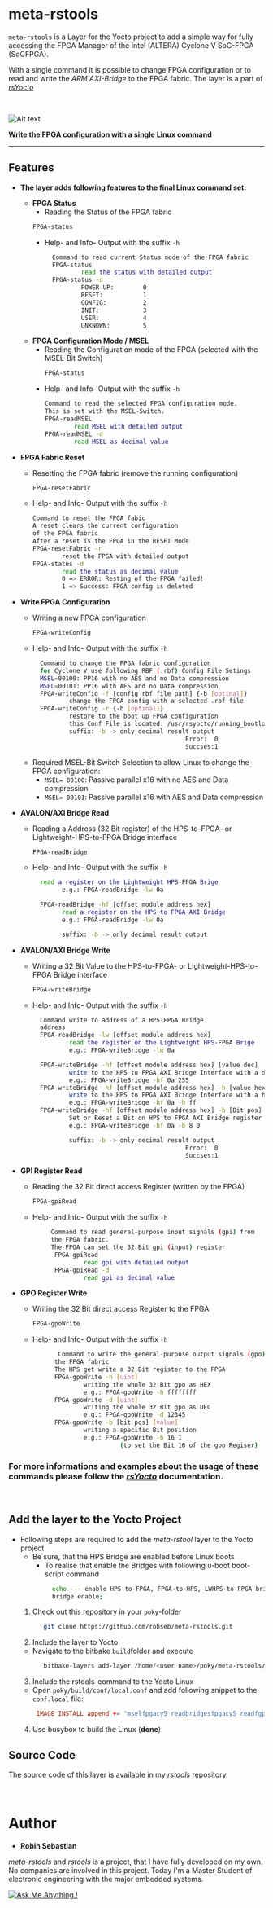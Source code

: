 # meta-rstools

`meta-rstools` is a Layer for the Yocto project to add a simple way for fully accessing the FPGA Manager of the Intel (ALTERA) Cyclone V SoC-FPGA (SoCFPGA).

With a single command it is possible to change FPGA configuration or to read and write the *ARM AXI-Bridge* to the FPGA fabric. 
The layer is a part of [*rsYocto*](https://github.com/robseb/rsyocto)

<br>

![Alt text](FPGAConfigurationAction.gif?raw=true "Write FPGA Configuration")

**Write the FPGA configuration with a single Linux command** 

___
## Features 

* **The layer adds following features to the final Linux command set:**
  *  **FPGA Status**
      * Reading the Status of the FPGA fabric 
      ````bash
      FPGA-status 
      ````
      * Help- and Info- Output with the suffix `-h` 
        ````bash
          Command to read current Status mode of the FPGA fabric
          FPGA-status
                  read the status with detailed output
          FPGA-status -d
                  POWER UP:        0
                  RESET:           1
                  CONFIG:          2
                  INIT:            3
                  USER:            4
                  UNKNOWN:         5
        ````
  * **FPGA Configuration Mode / MSEL** 
    * Reading the Configuration mode of the FPGA (selected with the MSEL-Bit Switch)
        ````bash
        FPGA-status
        ````
     * Help- and Info- Output with the suffix `-h`  
          ````bash
          Command to read the selected FPGA configuration mode.
          This is set with the MSEL-Switch.
          FPGA-readMSEL
                  read MSEL with detailed output
          FPGA-readMSEL -d
                  read MSEL as decimal value
          ````
 * **FPGA Fabric Reset** 
    * Resetting the FPGA fabric (remove the running configuration)
        ````bash
        FPGA-resetFabric
        ````
     * Help- and Info- Output with the suffix `-h`  
          ````bash
          Command to reset the FPGA fabic
          A reset clears the current configuration
          of the FPGA fabric
          After a reset is the FPGA in the RESET Mode
          FPGA-resetFabric -r
                  reset the FPGA with detailed output
          FPGA-status -d
                  read the status as decimal value
                  0 => ERROR: Resting of the FPGA failed!
                  1 => Success: FPGA config is deleted
          ````
  * **Write FPGA Configuration** 
    * Writing a new FPGA configuration
        ````bash
        FPGA-writeConfig
        ````
     * Help- and Info- Output with the suffix `-h`  
          ````bash
            Command to change the FPGA fabric configuration
            for Cyclone V use following RBF (.rbf) Config File Setings
            MSEL=00100: PP16 with no AES and no Data compression
            MSEL=00101: PP16 with AES and no Data compression
            FPGA-writeConfig -f [config rbf file path] {-b [optinal]}
                    change the FPGA config with a selected .rbf file
            FPGA-writeConfig -r {-b [optinal]}
                    restore to the boot up FPGA configuration
                    this Conf File is located: /usr/rsyocto/running_bootloader_fpgaconfig.rbf
                    suffix: -b -> only decimal result output
                                                    Error:  0
                                                    Succses:1
          ````
      * Required MSEL-Bit Switch Selection to allow Linux to change the FPGA configuration:
        * `MSEL= 00100`: Passive parallel x16 with no AES and Data compression
        * `MSEL= 00101`: Passive parallel x16  with AES and Data compression

 * **AVALON/AXI Bridge Read** 
    * Reading a Address (32 Bit register) of the HPS-to-FPGA- or Lightweight-HPS-to-FPGA Bridge interface
        ````bash
        FPGA-readBridge
        ````
     * Help- and Info- Output with the suffix `-h`  
        ````bash
          read a register on the Lightweight HPS-FPGA Brige
                e.g.: FPGA-readBridge -lw 0a

          FPGA-readBridge -hf [offset module address hex]
                read a register on the HPS to FPGA AXI Bridge
                e.g.: FPGA-readBridge -lw 0a

                suffix: -b -> only decimal result output
         ````
* **AVALON/AXI Bridge Write** 
    * Writing a 32 Bit Value to the HPS-to-FPGA- or Lightweight-HPS-to-FPGA Bridge interface
        ````bash
        FPGA-writeBridge
        ````
     * Help- and Info- Output with the suffix `-h`  
        ````bash
          Command write to address of a HPS-FPGA Bridge
          address
          FPGA-readBridge -lw [offset module address hex]
                  read the register on the Lightweight HPS-FPGA Brige
                  e.g.: FPGA-writeBridge -lw 0a

          FPGA-writeBridge -hf [offset module address hex] [value dec]
                  write to the HPS to FPGA AXI Bridge Interface with a dec values
                  e.g.: FPGA-writeBridge -hf 0a 255
          FPGA-writeBridge -hf [offset module address hex] -h [value hex]
                  write to the HPS to FPGA AXI Bridge Interface with a hex values
                  e.g.: FPGA-writeBridge -hf 0a -h ff
          FPGA-writeBridge -hf [offset module address hex] -b [Bit pos] [value]
                  Set or Reset a Bit on HPS to FPGA AXI Bridge register
                  e.g.: FPGA-writeBridge -hf 0a -b 8 0

                  suffix: -b -> only decimal result output
                                                  Error:  0
                                                  Succses:1
         ````
* **GPI Register Read** 
    * Reading the 32 Bit direct access Register (written by the FPGA)
        ````bash
        FPGA-gpiRead
        ````
     * Help- and Info- Output with the suffix `-h`  
        ````bash
             Command to read general-purpose input signals (gpi) from
             the FPGA fabric.
             The FPGA can set the 32 Bit gpi (input) register
              FPGA-gpiRead
                      read gpi with detailed output
              FPGA-gpiRead -d
                      read gpi as decimal value
         ````
* **GPO Register Write** 
    * Writing the 32 Bit direct access Register to the FPGA
        ````bash
        FPGA-gpoWrite
        ````
     * Help- and Info- Output with the suffix `-h`  
        ````bash
               Command to write the general-purpose output signals (gpo) to
              the FPGA fabric
              The HPS get write a 32 Bit register to the FPGA
              FPGA-gpoWrite -h [uint]
                      writing the whole 32 Bit gpo as HEX
                      e.g.: FPGA-gpoWrite -h ffffffff
              FPGA-gpoWrite -d [uint]
                      writing the whole 32 Bit gpo as DEC
                      e.g.: FPGA-gpoWrite -d 12345
              FPGA-gpoWrite -b [bit pos] [value]
                      writing a specific Bit position
                      e.g.: FPGA-gpoWrite -b 16 1
                                (to set the Bit 16 of the gpo Regiser)
         ````
 ### For more informations and examples about the usage of these commands please follow the [*rsYocto*](https://github.com/robseb/rsyocto) documentation. 
 <br>
         
## Add the layer to the Yocto Project   
* Following steps are required to add the *meta-rstool* layer to the Yocto project
  * Be sure, that the HPS Bridge are enabled before Linux boots
    * To realise that enable the Bridges with following u-boot boot-script command
        ````bash
          echo --- enable HPS-to-FPGA, FPGA-to-HPS, LWHPS-to-FPGA bridges ---
          bridge enable;
        ````
  1. Check out this repository in your `poky`-folder
       ````bash
          git clone https://github.com/robseb/meta-rstools.git
       ````
  2. Include the layer to Yocto
    * Navigate to the bitbake `build`folder and execute
       ````bash
          bitbake-layers add-layer /home/<user name>/poky/meta-rstools/
       ````
  3. Include the rstools-command to the Yocto Linux
    * Open `poky/build/conf/local.conf` and add following snippet to the `conf.local` file: 
       ````conf
        IMAGE_INSTALL_append += "mselfpgacy5 readbridgesfpgacy5 readfgpipgacy5 resetfabricfpgacy5 statusfpgacy5 writebridgefpgacy5 writeconfigfpgacy5 writegpofpgacy5 "
       ````
  4.  Use busybox to build the Linux (**done**)

## Source Code 
The source code of this layer is available in my [*rstools*](https://github.com/robseb/rstools) repository.


<br>

# Author
* **Robin Sebastian**

*meta-rstools* and *rstools* is a project, that I have fully developed on my own. No companies are involved in this project.
Today I'm a Master Student of electronic engineering with the major embedded systems. 

[![Ask Me Anything !](https://img.shields.io/badge/Ask%20me-anything-1abc9c.svg)](mailto:mail@robseb.de)

